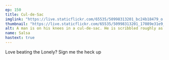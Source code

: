 ```yaml
---
ep: 150
title: Cul-de-Sac
imglink: "https://live.staticflickr.com/65535/50998313201_bc24b18479_o.jpg"
thumbnail: "https://live.staticflickr.com/65535/50998313201_17089e31e9_q.jpg"
alt: A man is on his knees in a cul-de-sac. He is scribbled roughly as though he's not himself, with a speech bubble containing the words "I LOVE YOU" above him
name: Salsa
hastext: true
---
```

Love beating the Lonely? Sign me the heck up